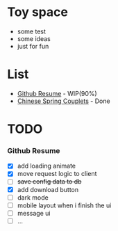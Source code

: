 # Toy space

- some test
- some ideas
- just for fun 
# List

- [Github Resume](https://toy.shuaxinjs.cn/loginGithub) - WIP(90%)
- [Chinese Spring Couplets](https://toy.shuaxinjs.cn/couplet) - Done

# TODO
### Github Resume 

- [x] add loading animate
- [x] move request logic to client
- [ ] ~~save config data to db~~
- [x] add download button
- [ ] dark mode
- [ ] mobile layout when i finish the ui
- [ ] message ui
- [ ] ...
